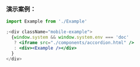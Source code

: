### 演示案例：
```jsx harmony
import Example from './Example'

;<div className="mobile-example">
  {window.system && window.system.env === 'doc' 
   ? <iframe src="./components/accordion.html" />
   : <div><Example /></div>
  }
</div>
``` 
```js { "file": "../Example.tsx" }
```